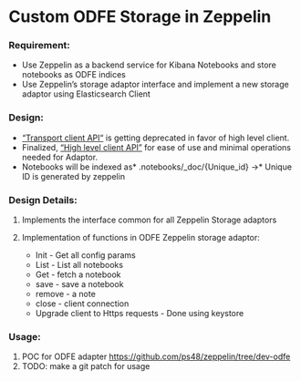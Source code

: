 # **Custom ODFE Storage in Zeppelin**

### **Requirement:**

- Use Zeppelin as a backend service for Kibana Notebooks and store notebooks as ODFE indices
- Use Zeppelin’s storage adaptor interface and implement a new storage adaptor using Elasticsearch Client

### **Design:**

- [“Transport client API“](https://www.elastic.co/guide/en/elasticsearch/client/java-api/current/transport-client.html) is getting deprecated in favor of high level client.
- Finalized, [“High level client API”](https://www.elastic.co/guide/en/elasticsearch/client/java-rest/7.8/java-rest-high.html) for ease of use and minimal operations needed for Adaptor.
- Notebooks will be indexed as* .notebooks/\_doc/{Unique_id} →* Unique ID is generated by zeppelin

### **Design Details:**

1. Implements the interface common for all Zeppelin Storage adaptors
2. Implementation of functions in ODFE Zeppelin storage adaptor:

   - Init - Get all config params
   - List - List all notebooks
   - Get - fetch a notebook
   - save - save a notebook
   - remove - a note
   - close - client connection
   - Upgrade client to Https requests - Done using keystore

### **Usage:**

1. POC for ODFE adapter https://github.com/ps48/zeppelin/tree/dev-odfe
2. TODO: make a git patch for usage
